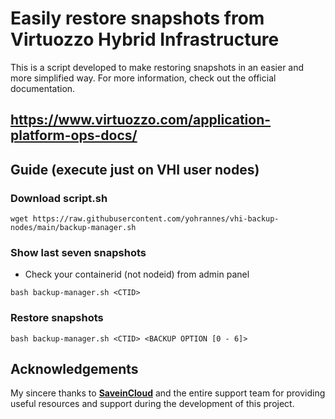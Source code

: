 # Easily restore snapshots from Virtuozzo Hybrid Infrastructure

This is a script developed to make restoring snapshots in an easier and more simplified way. For more information, check out the official documentation.

https://www.virtuozzo.com/application-platform-ops-docs/
---
## Guide (execute just on VHI user nodes)

### **Download script.sh**
```
wget https://raw.githubusercontent.com/yohrannes/vhi-backup-nodes/main/backup-manager.sh
```
### **Show last seven snapshots**

- Check your containerid (not nodeid) from admin panel
```
bash backup-manager.sh <CTID>
```
### **Restore snapshots**
```
bash backup-manager.sh <CTID> <BACKUP OPTION [0 - 6]>
```

## Acknowledgements

My sincere thanks to **[SaveinCloud](https://saveincloud.com)** and the entire support team for providing useful resources and support during the development of this project.